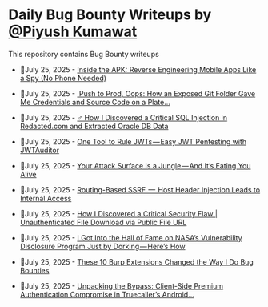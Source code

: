 # Daily Bug Bounty Writeups by [@Piyush Kumawat](https://twitter.com/piyush_supiy) 
This repository contains Bug Bounty writeups

<!-- BLOG-POST-LIST:START -->
 - 💯July 25, 2025 - [Inside the APK: Reverse Engineering Mobile Apps Like a Spy &lpar;No Phone Needed&rpar;](https://medium.com/meetcyber/inside-the-apk-reverse-engineering-mobile-apps-like-a-spy-no-phone-needed-8d2d13a86eb5?source=rss------bug_bounty-5) 

 - 💯July 25, 2025 - [️ Push to Prod, Oops: How an Exposed Git Folder Gave Me Credentials and Source Code on a Plate…](https://medium.com/@iski/%EF%B8%8F-push-to-prod-oops-how-an-exposed-git-folder-gave-me-credentials-and-source-code-on-a-plate-b30fd42e2367?source=rss------bug_bounty-5) 

 - 💯July 25, 2025 - [️‍♂️ How I Discovered a Critical SQL Injection in Redacted.com and Extracted Oracle DB Data](https://elcazad0r.medium.com/%EF%B8%8F-%EF%B8%8F-how-i-discovered-a-critical-sql-injection-in-redacted-com-and-extracted-oracle-db-data-4c2f171bae7d?source=rss------bug_bounty-5) 

 - 💯July 25, 2025 - [One Tool to Rule JWTs — Easy JWT Pentesting with JWTAuditor](https://infosecwriteups.com/one-tool-to-rule-jwts-easy-jwt-pentesting-with-jwtauditor-3483b37b01a3?source=rss------bug_bounty-5) 

 - 💯July 25, 2025 - [Your Attack Surface Is a Jungle — And It’s Eating You Alive](https://medium.com/@paritoshblogs/your-attack-surface-is-a-jungle-and-its-eating-you-alive-a07465bbebc7?source=rss------bug_bounty-5) 

 - 💯July 25, 2025 - [Routing-Based SSRF  —  Host Header Injection Leads to Internal Access](https://infosecwriteups.com/routing-based-ssrf-host-header-injection-leads-to-internal-access-b65a1c8b1b42?source=rss------bug_bounty-5) 

 - 💯July 25, 2025 - [How I Discovered a Critical Security Flaw | Unauthenticated File Download via Public File URL](https://medium.com/@gowthami09027/how-i-discovered-a-critical-security-flaw-unauthenticated-file-download-via-public-file-url-ac49d53c1cda?source=rss------bug_bounty-5) 

 - 💯July 25, 2025 - [I Got Into the Hall of Fame on NASA’s Vulnerability Disclosure Program Just by Dorking — Here’s How](https://medium.com/@BugRey/i-got-into-the-hall-of-fame-on-nasas-vulnerability-disclosure-program-just-by-dorking-here-s-how-149dbe15636f?source=rss------bug_bounty-5) 

 - 💯July 25, 2025 - [These 10 Burp Extensions Changed the Way I Do Bug Bounties](https://medium.com/@omaroymdm/these-10-burp-extensions-changed-the-way-i-do-bug-bounties-54daf5b08b15?source=rss------bug_bounty-5) 

 - 💯July 25, 2025 - [Unpacking the Bypass: Client-Side Premium Authentication Compromise in Truecaller’s Android…](https://cyphernova1337.medium.com/unpacking-the-bypass-client-side-premium-authentication-compromise-in-truecallers-android-d7af697be07e?source=rss------bug_bounty-5) 
<!-- BLOG-POST-LIST:END -->
